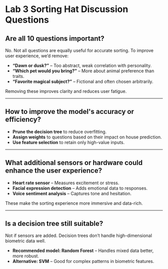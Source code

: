 # Lab 3 Sorting Hat Discussion Questions

## Are all 10 questions important?

No. Not all questions are equally useful for accurate sorting. To improve user experience, we’d remove:

- **“Dawn or dusk?”** – Too abstract, weak correlation with personality.
- **“Which pet would you bring?”** – More about animal preference than traits.
- **“Favorite magical subject?”** – Fictional and often chosen arbitrarily.

Removing these improves clarity and reduces user fatigue.

---

## How to improve the model's accuracy or efficiency?

- **Prune the decision tree** to reduce overfitting.
- **Assign weights** to questions based on their impact on house prediction.
- **Use feature selection** to retain only high-value inputs.

---

## What additional sensors or hardware could enhance the user experience?

- **Heart rate sensor** – Measures excitement or stress.
- **Facial expression detection** – Adds emotional data to responses.
- **Voice sentiment analysis** – Captures tone and hesitation.

These make the sorting experience more immersive and data-rich.

---

## Is a decision tree still suitable?

Not if sensors are added. Decision trees don’t handle high-dimensional biometric data well.

- **Recommended model: Random Forest** – Handles mixed data better, more robust.
- **Alternative: SVM** – Good for complex patterns in biometric features.
